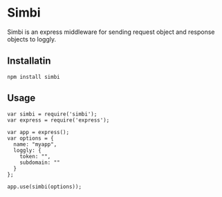 # Simbi
Simbi is an express middleware for sending request object and response objects to loggly.

## Installatin
```
npm install simbi
```

## Usage
```
var simbi = require('simbi');
var express = require('express');

var app = express();
var options = {
  name: "myapp",
  loggly: {
    token: "",
    subdomain: ""
  }
};

app.use(simbi(options));
```
